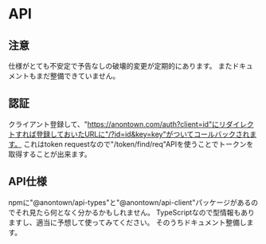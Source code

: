 # API
## 注意
仕様がとても不安定で予告なしの破壊的変更が定期的にあります。
またドキュメントもまだ整備できていません。

## 認証
クライアント登録して、"https://anontown.com/auth?client=id"にリダイレクトすれば登録しておいたURLに"/?id=id&key=key"がついてコールバックされます。
これはtoken requestなので"/token/find/req"APIを使うことでトークンを取得することが出来ます。

## API仕様
npmに"@anontown/api-types"と"@anontown/api-client"パッケージがあるのでそれ見たら何となく分かるかもしれません。
TypeScriptなので型情報もありますし、適当に予想して使ってみてください。
そのうちドキュメント整備します。